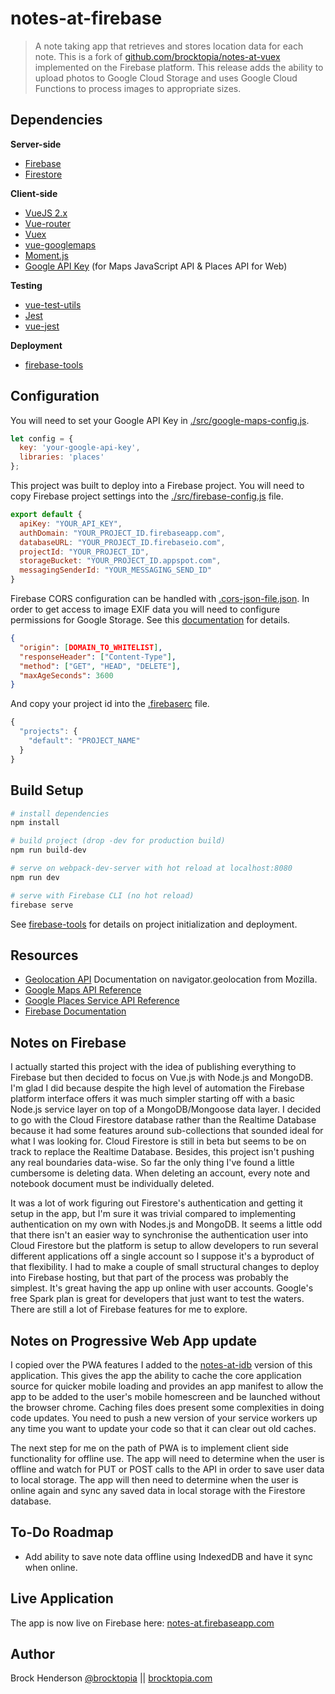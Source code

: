 # notes-at-firebase

> A note taking app that retrieves and stores location data for each note. This is a fork of 
[github.com/brocktopia/notes-at-vuex](https://github.com/brocktopia/notes-at-vuex) implemented on the 
Firebase platform. This release adds the ability to upload photos to Google Cloud Storage and uses 
Google Cloud Functions to process images to appropriate sizes. 

## Dependencies

**Server-side**
* [Firebase](https://firebase.google.com/)
* [Firestore](https://firebase.google.com/docs/firestore/)

**Client-side**
* [VueJS 2.x](https://github.com/vuejs/vue)
* [Vue-router](https://github.com/vuejs/vue-router)
* [Vuex](https://vuex.vuejs.org/)
* [vue-googlemaps](https://github.com/Akryum/vue-googlemaps)
* [Moment.js](https://momentjs.com/)
* [Google API Key](https://developers.google.com/maps/documentation/javascript/get-api-key) (for Maps JavaScript API &amp; Places API for Web)

**Testing**
* [vue-test-utils](https://github.com/vuejs/vue-test-utils)
* [Jest](https://jestjs.io/)
* [vue-jest](https://github.com/vuejs/vue-jest)

**Deployment**
* [firebase-tools](https://github.com/firebase/firebase-tools)

## Configuration

You will need to set your Google API Key in [./src/google-maps-config.js](src/google-maps-config.js).
```js
let config = {
  key: 'your-google-api-key',
  libraries: 'places'
};
```

This project was built to deploy into a Firebase project. You will need to copy Firebase project settings into the 
[./src/firebase-config.js](./src/firebase-config.js) file.
```js
export default {
  apiKey: "YOUR_API_KEY",
  authDomain: "YOUR_PROJECT_ID.firebaseapp.com",
  databaseURL: "YOUR_PROJECT_ID.firebaseio.com",
  projectId: "YOUR_PROJECT_ID",
  storageBucket: "YOUR_PROJECT_ID.appspot.com",
  messagingSenderId: "YOUR_MESSAGING_SEND_ID"
}
```

Firebase CORS configuration can be handled with [.cors-json-file.json](cors-json-file.json). In order to get access to 
image EXIF data you will need to configure permissions for Google Storage. See this 
[documentation](https://cloud.google.com/storage/docs/configuring-cors) for details.
```json
{
  "origin": [DOMAIN_TO_WHITELIST],
  "responseHeader": ["Content-Type"],
  "method": ["GET", "HEAD", "DELETE"],
  "maxAgeSeconds": 3600
}
```

And copy your project id into the [.firebaserc](./.firebaserc) file.
```js
{
  "projects": {
    "default": "PROJECT_NAME"
  }
}
```

## Build Setup

``` bash
# install dependencies
npm install

# build project (drop -dev for production build)
npm run build-dev

# serve on webpack-dev-server with hot reload at localhost:8080
npm run dev

# serve with Firebase CLI (no hot reload)
firebase serve
```

See [firebase-tools](https://github.com/firebase/firebase-tools) for details on project initialization and deployment.

## Resources

* [Geolocation API](https://developer.mozilla.org/en-US/docs/Web/API/Geolocation_API) Documentation on navigator.geolocation from Mozilla.
* [Google Maps API Reference](https://developers.google.com/maps/documentation/javascript/reference/map)
* [Google Places Service API Reference](https://developers.google.com/maps/documentation/javascript/reference/places-service)
* [Firebase Documentation](https://firebase.google.com/docs/)

## Notes on Firebase

I actually started this project with the idea of publishing everything to Firebase but then decided to focus on Vue.js with
Node.js and MongoDB. I'm glad I did because despite the high level of automation the Firebase platform interface offers it 
was much simpler starting off with a basic Node.js service layer on top of a MongoDB/Mongoose data layer. I decided to go
with the Cloud Firestore database rather than the Realtime Database because it had some features around sub-collections that
sounded ideal for what I was looking for. Cloud Firestore is still in beta but seems to be on track to replace the Realtime
Database. Besides, this project isn't pushing any real boundaries data-wise. So far the only thing I've found a little 
cumbersome is deleting data. When deleting an account, every note and notebook document must be individually deleted. 

It was a lot of work figuring out Firestore's authentication and getting it setup in the app, but I'm sure it was
trivial compared to implementing authentication on my own with Nodes.js and MongoDB. It seems a little odd that there
isn't an easier way to synchronise the authentication user into Cloud Firestore but the platform is setup to allow developers
to run several different applications off a single account so I suppose it's a byproduct of that flexibility. I had to make 
a couple of small structural changes to deploy into Firebase hosting, but that part of the process was probably the simplest. 
It's great having the app up online with user accounts. Google's free Spark plan is great for developers that just want to
test the waters. There are still a lot of Firebase features for me to explore.

## Notes on Progressive Web App update

I copied over the PWA features I added to the [notes-at-idb](https://github.com/brocktopia/notes-at-idb) version of this
application. This gives the app the ability to cache the core application source for quicker mobile loading and provides
an app manifest to allow the app to be added to the user's mobile homescreen and be launched without the browser chrome. 
Caching files does present some complexities in doing code updates. You need to push a new version of your service workers
up any time you want to update your code so that it can clear out old caches. 

The next step for me on the path of PWA is to implement client side functionality for offline use. The app will need to 
determine when the user is offline and watch for PUT or POST calls to the API in order to save user data to local storage. 
The app will then need to determine when the user is online again and sync any saved data in local storage with the 
Firestore database.

## To-Do Roadmap

* Add ability to save note data offline using IndexedDB and have it sync when online.

## Live Application
The app is now live on Firebase here: [notes-at.firebaseapp.com](https://notes-at.firebaseapp.com)

## Author
Brock Henderson [@brocktopia](https://github.com/brocktopia/) ||
[brocktopia.com](https://brocktopia.com)
